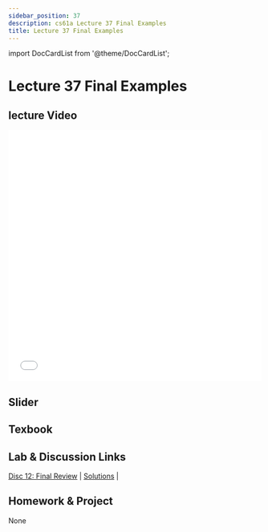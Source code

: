 ```yaml
---
sidebar_position: 37
description: cs61a Lecture 37 Final Examples
title: Lecture 37 Final Examples
---
```


import DocCardList from '@theme/DocCardList';


# Lecture 37 Final Examples
## lecture Video

<iframe src="//player.bilibili.com/player.html?aid=277746636&bvid=BV17c411f78k&cid=1311465503&p=1&high_quality=1&danmaku=0" scrolling="no" border="0" frameborder="no" framespacing="0" allowfullscreen="true" allowfullscreen="allowfullscreen" width="100%" height="500" scrolling="no" frameborder="0" sandbox="allow-top-navigation allow-same-origin allow-forms allow-scripts"> </iframe>

## Slider

## Texbook


## Lab & Discussion Links
[Disc 12: Final Review](./dis/disc12.md) | [Solutions](./dis/sol-disc12.md) | 

## Homework & Project
None


<DocCardList />

